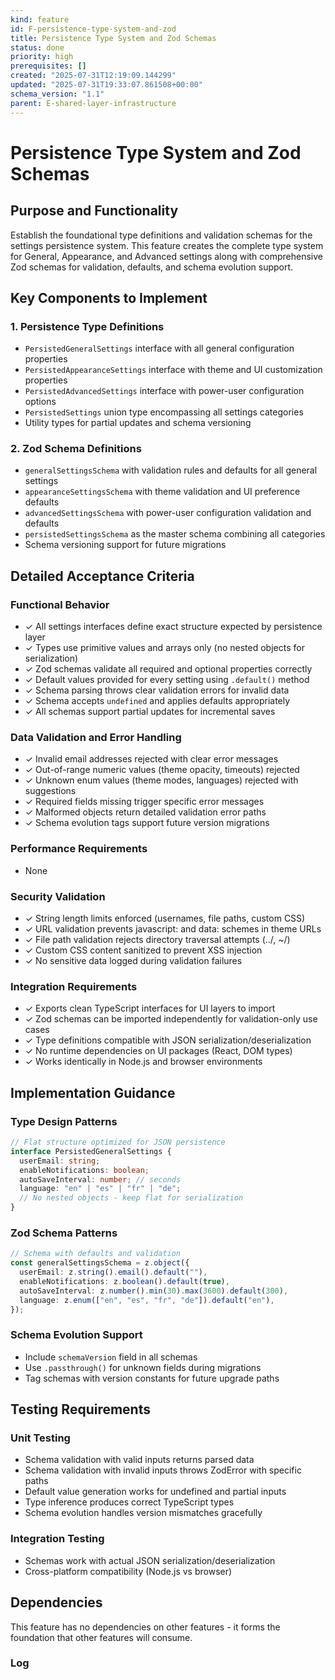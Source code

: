 ```yaml
---
kind: feature
id: F-persistence-type-system-and-zod
title: Persistence Type System and Zod Schemas
status: done
priority: high
prerequisites: []
created: "2025-07-31T12:19:09.144299"
updated: "2025-07-31T19:33:07.861508+00:00"
schema_version: "1.1"
parent: E-shared-layer-infrastructure
---
```


# Persistence Type System and Zod Schemas

## Purpose and Functionality

Establish the foundational type definitions and validation schemas for the settings persistence system. This feature creates the complete type system for General, Appearance, and Advanced settings along with comprehensive Zod schemas for validation, defaults, and schema evolution support.

## Key Components to Implement

### 1. Persistence Type Definitions

- `PersistedGeneralSettings` interface with all general configuration properties
- `PersistedAppearanceSettings` interface with theme and UI customization properties
- `PersistedAdvancedSettings` interface with power-user configuration options
- `PersistedSettings` union type encompassing all settings categories
- Utility types for partial updates and schema versioning

### 2. Zod Schema Definitions

- `generalSettingsSchema` with validation rules and defaults for all general settings
- `appearanceSettingsSchema` with theme validation and UI preference defaults
- `advancedSettingsSchema` with power-user configuration validation and defaults
- `persistedSettingsSchema` as the master schema combining all categories
- Schema versioning support for future migrations

## Detailed Acceptance Criteria

### Functional Behavior

- ✓ All settings interfaces define exact structure expected by persistence layer
- ✓ Types use primitive values and arrays only (no nested objects for serialization)
- ✓ Zod schemas validate all required and optional properties correctly
- ✓ Default values provided for every setting using `.default()` method
- ✓ Schema parsing throws clear validation errors for invalid data
- ✓ Schema accepts `undefined` and applies defaults appropriately
- ✓ All schemas support partial updates for incremental saves

### Data Validation and Error Handling

- ✓ Invalid email addresses rejected with clear error messages
- ✓ Out-of-range numeric values (theme opacity, timeouts) rejected
- ✓ Unknown enum values (theme modes, languages) rejected with suggestions
- ✓ Required fields missing trigger specific error messages
- ✓ Malformed objects return detailed validation error paths
- ✓ Schema evolution tags support future version migrations

### Performance Requirements

- None

### Security Validation

- ✓ String length limits enforced (usernames, file paths, custom CSS)
- ✓ URL validation prevents javascript: and data: schemes in theme URLs
- ✓ File path validation rejects directory traversal attempts (../, ~/)
- ✓ Custom CSS content sanitized to prevent XSS injection
- ✓ No sensitive data logged during validation failures

### Integration Requirements

- ✓ Exports clean TypeScript interfaces for UI layers to import
- ✓ Zod schemas can be imported independently for validation-only use cases
- ✓ Type definitions compatible with JSON serialization/deserialization
- ✓ No runtime dependencies on UI packages (React, DOM types)
- ✓ Works identically in Node.js and browser environments

## Implementation Guidance

### Type Design Patterns

```typescript
// Flat structure optimized for JSON persistence
interface PersistedGeneralSettings {
  userEmail: string;
  enableNotifications: boolean;
  autoSaveInterval: number; // seconds
  language: "en" | "es" | "fr" | "de";
  // No nested objects - keep flat for serialization
}
```

### Zod Schema Patterns

```typescript
// Schema with defaults and validation
const generalSettingsSchema = z.object({
  userEmail: z.string().email().default(""),
  enableNotifications: z.boolean().default(true),
  autoSaveInterval: z.number().min(30).max(3600).default(300),
  language: z.enum(["en", "es", "fr", "de"]).default("en"),
});
```

### Schema Evolution Support

- Include `schemaVersion` field in all schemas
- Use `.passthrough()` for unknown fields during migrations
- Tag schemas with version constants for future upgrade paths

## Testing Requirements

### Unit Testing

- Schema validation with valid inputs returns parsed data
- Schema validation with invalid inputs throws ZodError with specific paths
- Default value generation works for undefined and partial inputs
- Type inference produces correct TypeScript types
- Schema evolution handles version mismatches gracefully

### Integration Testing

- Schemas work with actual JSON serialization/deserialization
- Cross-platform compatibility (Node.js vs browser)

## Dependencies

This feature has no dependencies on other features - it forms the foundation that other features will consume.

### Log
